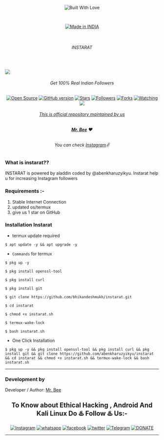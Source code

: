<p align=center>
  <img title="Built With Love" src="https://forthebadge.com/images/badges/built-with-love.svg"></p>
  
  <br>

<p align=center>
  <a href="https://www.instagram.com/abenkharuzyikyu"><img title="Made in INDIA" src="https://img.shields.io/badge/MADE%20IN-INDIA-SCRIPT?colorA=%23ff8100&colorB=%23017e40&colorC=%23ff0000&style=for-the-badge"></a>
  </p>

  <br>

###### <p align="center"> INSTARAT
<br>

<img src="https://i.imgur.com/ojEA1aj.jpg"></p>

###### <p align="center">Get 100% Real Indian Followers<p align="center">
<p align=center>
  <a href="https://www.instagram.com/abenkharuzyikyu"><img title="Open Source" src="https://img.shields.io/badge/Open%20Source-%E2%99%A5-red" ></a>
  <a href="https://www.instagram.com/abenkharuzyikyu"><img title="GitHub version" src="https://d25lcipzij17d.cloudfront.net/badge.svg?id=gh&type=6&v=1.0&x2=0" ></a>
  <a href="https://www.instagram.com/abenkharuzyikyu"><img title="Stars" src="https://img.shields.io/github/stars/abenkharuzyikyu/instarat?style=social" ></a>
  <a href="https://github.com/abenkharuzyikyu/followers"><img title="Followers" src="https://img.shields.io/github/followers/abenkharuzyikyu?color=blue&style=flat-square"></a>
  <a href="https://github.com/abenkharuzyikyu/instarat/network/members"><img title="Forks" src="https://img.shields.io/github/forks/abenkharuzyikyu/instarat?color=red&style=flat-square"></a>
  <a href="https://github.com/abenkharuzyikyu/instarat/watchers"><img title="Watching" src="https://img.shields.io/github/watchers/abenkharuzyikyu/instarat?label=Watchers&color=blue&style=flat-square"></a>
  <a href="#"><img src="https://badges.pufler.dev/visits/abenkharuzyikyu/instarat">

###### <p align="center">*This is official repository maintained by us*
###### <p align="center"> *[**Mr. Bee**](https://www.instagram.com/abenkharuzyikyu/) ❤️*
###### <p align="center"> *You can check [Instagram](https://www.instagram.com/abenkharuzyikyu)✌*

### What is instarat??
INSTARAT is powered by aladdin coded by @abenkharuzyikyu. Instarat help u for increasing Instagram followers

### Requirements :-

1) Stable Internet Connection
2) updated os/termux
3) give us 1 star on GitHub

### Installation Instarat

* termux update required

```
$ apt update -y && apt upgrade -y
```
* `Commands` for termux
```
$ pkg up -y

$ pkg install openssl-tool

$ pkg install curl

$ pkg install git

$ git clone https://github.com/bhikandeshmukh/instarat.git

$ cd instarat

$ chmod +x instarat.sh

$ termux-wake-lock

$ bash instarat.sh
```

* One Click Installation

```
$ pkg up -y && pkg install openssl-tool && pkg install curl && pkg install git && git clone https://github.com/abenkharuzyikyu/instarat && cd instarat && chmod +x instarat.sh && termux-wake-lock && bash instarat.sh
```

-------------------------------------------------------------------------------------

### Development by

Developer / Author: [Mr. Bee](https://www.instagram.com/abenkharuzyikyu/)

### <h2 align="center">To Know about Ethical Hacking , Android And Kali Linux Do ♨️ Follow ♨️ Us:-</h2>
<p align="center">
<a href="https://www.instagram.com/abenkharuzyikyu/"><img title="Instagram" src="https://img.shields.io/badge/instagram-%23E4405F.svg?&style=for-the-badge&logo=instagram&logoColor=white"></a>
<a href="https://wa.me/918600525401"><img title="whatsapp" src="https://img.shields.io/badge/WHATSAPP-%2325D366.svg?&style=for-the-badge&logo=whatsapp&logoColor=white"></a>
<a href="https://www.facebook.com/theabenkharuzyikyu"><img title="facebook" src="https://img.shields.io/badge/facebook-%231877F2.svg?&style=for-the-badge&logo=facebook&logoColor=white"></a>
<a href="https://www.twitter.com/abenkharuzyikyu/"><img title="twitter" src="https://img.shields.io/badge/twitter-%231DA1F2.svg?&style=for-the-badge&logo=twitter&logoColor=white"></a>
<a href="https://t.me/dev_aladdin"><img title="Telegram" src="https://img.shields.io/badge/Telegram-blue?style=for-the-badge&logo=Telegram"></a>
<a href="https://rzp.io/l/mrbee"><img title="DONATE" src="https://img.shields.io/badge/DONATE-yellow?style=for-the-badge&logo=google-pay"></a>
</p>

-------------------------------------------------------------------------------------

